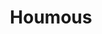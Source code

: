 ---
layout: recette
categories: [recettes]
hidden: true
lang: fr
sitemap: false
title: Houmous
type: sel
recettes:
  Classique:
    ingredients: 
      - nom: pois chiches cuits
        qte: 240
        unite: gr
      - nom: tahini
        qte: 60
        unite: gr
      - nom: ail
        qte: 10
        unite: gr
      - nom: jus de citron
        qte: 50
        unite: gr
        variable: true
      - nom: huile d'olive
        qte: 15
        unite: gr
      - nom: sel
        qte: 4
        unite: gr
    etapes:
      - label: Pois chiches
        details:
          - Recuire les pois chiches 10 minutes dans leur eau
          - Égoutter et conserver l'eau de cuisson
      - label: Ingrédients liquides
        details:
          - Émincer l'ail finement
          - Verser le tahini, l'ail, le jus de citron, l'huile d'olive et le sel dans un bol
          - Mélanger 
      - label: Mixage
        details:
          - Verser les pois chiches et les ingrédients liquides dans le bol du robot
          - Mixer
      - label: Dégustation
        details:
          - Réserver au frais au moins une heure
          - Creuser un sillon et y verser de l'huile d'olive
          - (Optionnel) Ajouter des épices (paprika, zaatar) et/ou des graines de sésame
notes:
  - "Trop salé : Ajouter plus de citron et/ou de tahini"
  - "Trop dense : Ajouter plus d'eau de cuisson et/ou d'huile d'olive"
  - "Trop liquide : Ajouter plus de tahini"
---